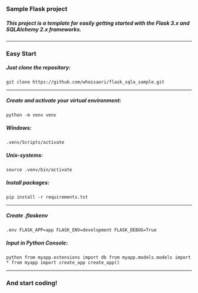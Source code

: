 ### Sample Flask project
##### This project is a template for easily getting started with the Flask 3.x and SQLAlchemy 2.x frameworks.
***

### Easy Start
##### Just clone the repository:
`git clone https://github.com/whoisaori/flask_sqla_sample.git`
***

##### Create and activate your virtual environment:<br>
`python -m venv venv`
<br>

##### Windows:<br>
`.venv/Scripts/activate`
<br>

##### Unix-systems:<br>
`source .venv/bin/activate`
<br>

##### Install packages:<br>
`pip install -r requirements.txt`
<br>
***
##### Create .flaskenv
``.env
FLASK_APP=app
FLASK_ENV=development
FLASK_DEBUG=True
``
<br>

##### Input in Python Console:
``python
from myapp.extensions import db
from myapp.models.models import *
from myapp import create_app
create_app()
``
<br>

***
### And start coding!
